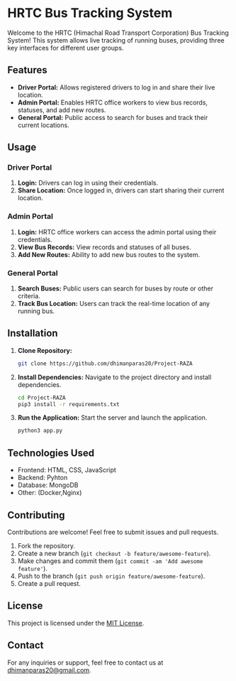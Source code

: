 # HRTC Bus Tracking System

Welcome to the HRTC (Himachal Road Transport Corporation) Bus Tracking System! This system allows live tracking of running buses, providing three key interfaces for different user groups.

## Features

- **Driver Portal:** Allows registered drivers to log in and share their live location.
- **Admin Portal:** Enables HRTC office workers to view bus records, statuses, and add new routes.
- **General Portal:** Public access to search for buses and track their current locations.

## Usage

### Driver Portal
1. **Login:** Drivers can log in using their credentials.
2. **Share Location:** Once logged in, drivers can start sharing their current location.

### Admin Portal
1. **Login:** HRTC office workers can access the admin portal using their credentials.
2. **View Bus Records:** View records and statuses of all buses.
3. **Add New Routes:** Ability to add new bus routes to the system.

### General Portal
1. **Search Buses:** Public users can search for buses by route or other criteria.
2. **Track Bus Location:** Users can track the real-time location of any running bus.

## Installation

1. **Clone Repository:**
    ```bash
    git clone https://github.com/dhimanparas20/Project-RAZA
    ```

2. **Install Dependencies:** Navigate to the project directory and install dependencies.
    ```bash
    cd Project-RAZA
    pip3 install -r requirements.txt
    ```

3. **Run the Application:** Start the server and launch the application.
    ```bash
    python3 app.py
    ```

## Technologies Used

- Frontend: HTML, CSS, JavaScript
- Backend: Pyhton
- Database: MongoDB
- Other: (Docker,Nginx)

## Contributing

Contributions are welcome! Feel free to submit issues and pull requests.

1. Fork the repository.
2. Create a new branch (`git checkout -b feature/awesome-feature`).
3. Make changes and commit them (`git commit -am 'Add awesome feature'`).
4. Push to the branch (`git push origin feature/awesome-feature`).
5. Create a pull request.

## License

This project is licensed under the [MIT License](LICENSE).

## Contact

For any inquiries or support, feel free to contact us at [dhimanparas20@gmail.com](mailto:dhimanparas20@gmail.com).

